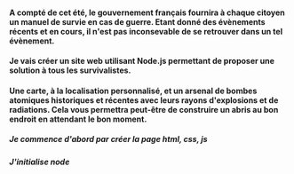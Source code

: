 #### A compté de cet été, le gouvernement français fournira à chaque citoyen un manuel de survie en cas de guerre. Etant donné des évènements récents et en cours, il n'est pas inconsevable de se retrouver dans un tel évènement. 

#### Je vais créer un site web utilisant Node.js permettant de proposer une solution à tous les survivalistes.
#### Une carte, à la localisation personnalisé, et un arsenal de bombes atomiques historiques et récentes avec leurs rayons d'explosions et de radiations. Cela vous permettra peut-être de construire un abris au bon endroit en attendant le bon moment.

##### Je commence d'abord par créer la page html, css, js
##### J'initialise node
